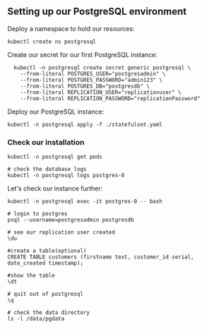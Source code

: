 ## Setting up our PostgreSQL environment

Deploy a namespace to hold our resources:

```
kubectl create ns postgresql
```

Create our secret for our first PostgreSQL instance:

```
  kubectl -n postgresql create secret generic postgresql \
    --from-literal POSTGRES_USER="postgresadmin" \
    --from-literal POSTGRES_PASSWORD="admin123" \
    --from-literal POSTGRES_DB="postgresdb" \
    --from-literal REPLICATION_USER="replicationuser" \
    --from-literal REPLICATION_PASSWORD="replicationPassword"
```

Deploy our PostgreSQL instance:

```
kubectl -n postgresql apply -f ./statefulset.yaml
```

### Check our installation

```
kubectl -n postgresql get pods

# check the database logs
kubectl -n postgresql logs postgres-0

```

Let's check our instance further:

```
kubectl -n postgresql exec -it postgres-0 -- bash

# login to postgres
psql --username=postgresadmin postgresdb

# see our replication user created
\du

#create a table(optional)
CREATE TABLE customers (firstname text, customer_id serial, date_created timestamp);

#show the table
\dt

# quit out of postgresql
\q

# check the data directory
ls -l /data/pgdata

```

